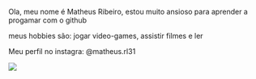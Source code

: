 Ola, meu nome é Matheus Ribeiro, estou muito ansioso para aprender a progamar com o github 


meus hobbies são: jogar video-games, assistir filmes e ler 

Meu perfil no instagra: @matheus.rl31


![](https://tenor.com/pt-BR/view/lalo-salamanca-lalo-better-call-saul-bcs-talking-gif-25869403)
